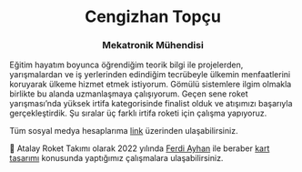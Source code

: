 <h1 align="center">Cengizhan Topçu</h1> 
<h3 align="center">Mekatronik Mühendisi</h3>

Eğitim hayatım boyunca öğrendiğim teorik bilgi ile projelerden, yarışmalardan ve iş yerlerinden edindiğim tecrübeyle ülkemin menfaatlerini koruyarak ülkeme hizmet etmek istiyorum. Gömülü sistemlere ilgim olmakla birlikte bu alanda uzmanlaşmaya çalışıyorum. Geçen sene roket yarışması’nda yüksek irtifa kategorisinde finalist olduk ve atışımızı başarıyla gerçekleştirdik. Şu sıralar üç farklı irtifa roketi için çalışma yapıyoruz.

Tüm sosyal medya hesaplarıma [link](https://linktr.ee/cengizhantopcu53) üzerinden ulaşabilirsiniz.

:electric_plug: Atalay Roket Takımı olarak 2022 yılında [Ferdi Ayhan](https://www.linkedin.com/in/ferdiayhann/) ile beraber [kart tasarımı](https://github.com/atalayroket/atalay_karttasarimi) konusunda yaptığımız çalışmalara ulaşabilirsiniz.
